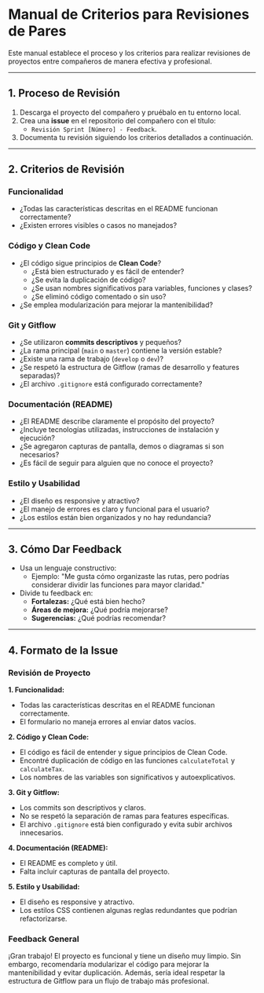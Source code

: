 # Manual de Criterios para Revisiones de Pares

Este manual establece el proceso y los criterios para realizar revisiones de proyectos entre compañeros de manera efectiva y profesional.  

---

## 1. Proceso de Revisión  
1. Descarga el proyecto del compañero y pruébalo en tu entorno local.  
2. Crea una **issue** en el repositorio del compañero con el título:  
   - `Revisión Sprint [Número] - Feedback`.  
3. Documenta tu revisión siguiendo los criterios detallados a continuación.  

---

## 2. Criterios de Revisión  
### **Funcionalidad**  
- ¿Todas las características descritas en el README funcionan correctamente?  
- ¿Existen errores visibles o casos no manejados?  

### **Código y Clean Code**  
- ¿El código sigue principios de **Clean Code**?  
  - ¿Está bien estructurado y es fácil de entender?  
  - ¿Se evita la duplicación de código?  
  - ¿Se usan nombres significativos para variables, funciones y clases?  
  - ¿Se eliminó código comentado o sin uso?  
- ¿Se emplea modularización para mejorar la mantenibilidad?  

### **Git y Gitflow**  
- ¿Se utilizaron **commits descriptivos** y pequeños?  
- ¿La rama principal (`main` o `master`) contiene la versión estable? 
- ¿Existe una rama de trabajo (`develop` o `dev`)?
- ¿Se respetó la estructura de Gitflow (ramas de desarrollo y features separadas)?  
- ¿El archivo `.gitignore` está configurado correctamente?  

### **Documentación (README)**  
- ¿El README describe claramente el propósito del proyecto?  
- ¿Incluye tecnologías utilizadas, instrucciones de instalación y ejecución?  
- ¿Se agregaron capturas de pantalla, demos o diagramas si son necesarios?  
- ¿Es fácil de seguir para alguien que no conoce el proyecto?  

### **Estilo y Usabilidad**  
- ¿El diseño es responsive y atractivo?  
- ¿El manejo de errores es claro y funcional para el usuario?  
- ¿Los estilos están bien organizados y no hay redundancia?  

---

## 3. Cómo Dar Feedback  
- Usa un lenguaje constructivo:  
  - Ejemplo: "Me gusta cómo organizaste las rutas, pero podrías considerar dividir las funciones para mayor claridad."  
- Divide tu feedback en:  
  - **Fortalezas:** ¿Qué está bien hecho?  
  - **Áreas de mejora:** ¿Qué podría mejorarse?  
  - **Sugerencias:** ¿Qué podrías recomendar?  

---

## 4. Formato de la Issue  

### Revisión de Proyecto  

**1. Funcionalidad:**  
- Todas las características descritas en el README funcionan correctamente.  
- El formulario no maneja errores al enviar datos vacíos.  

**2. Código y Clean Code:**  
- El código es fácil de entender y sigue principios de Clean Code.  
- Encontré duplicación de código en las funciones `calculateTotal` y `calculateTax`.  
- Los nombres de las variables son significativos y autoexplicativos.  

**3. Git y Gitflow:**  
- Los commits son descriptivos y claros.  
- No se respetó la separación de ramas para features específicas.  
- El archivo `.gitignore` está bien configurado y evita subir archivos innecesarios.  

**4. Documentación (README):**  
- El README es completo y útil.  
- Falta incluir capturas de pantalla del proyecto.  

**5. Estilo y Usabilidad:**  
- El diseño es responsive y atractivo.  
- Los estilos CSS contienen algunas reglas redundantes que podrían refactorizarse.  

### Feedback General  
¡Gran trabajo! El proyecto es funcional y tiene un diseño muy limpio. Sin embargo, recomendaría modularizar el código para mejorar la mantenibilidad y evitar duplicación. Además, sería ideal respetar la estructura de Gitflow para un flujo de trabajo más profesional.  
